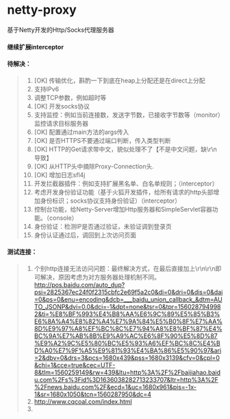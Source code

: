 # netty-proxy
基于Netty开发的Http/Socks代理服务器

#### 继续扩展interceptor

#### 待解决：
> 1. [OK] 传输优化，斟酌一下到底在heap上分配还是在direct上分配
> 2. 支持IPv6
> 3. 调整TCP参数，例如超时等
> 4. [OK] 开发socks协议
> 5. 支持监控：例如当前连接数，发送字节数，已接收字节数等（monitor）监控请求目标服务器
> 6. [OK] 配置通过main方法的args传入  
> 7. [OK] 是否HTTPS不要通过端口判断，传入类型判断
> 8. [OK] HTTP的Get请求带中文，貌似处理不了【不是中文问题，缺\r\n导致】
> 9. [OK] 从HTTP头中摘除Proxy-Connection头.  
> 10. [OK] 增加日志sfl4j
> 11. 开发拦截器插件：例如支持扩展黑名单、白名单规则；（interceptor）
> 12. 考虑开发身份验证功能（基于火狐开发插件，给所有请求的http头部增加身份标识；socks协议支持身份验证）（interceptor）
> 13. 控制台功能，给Netty-Server增加Http服务器和SimpleServlet容器功能。（console）
> 14. 身份验证：检测IP是否通过验证，未验证调到登录页
> 15. 身份认证通过后，调回到上次访问页面


#### 测试连接：
> 1. 个别http连接无法访问问题：最终解决方式，在最后直接加上\r\n\r\n即可解决，原因考虑为对方服务器处理机制不同。    
http://pos.baidu.com/auto_dup?psi=2825367ec24f0f2315cbfc2e69f5a2c0&di=0&dri=0&dis=0&dai=0&ps=0&enu=encoding&dcb=___baidu_union_callback_&dtm=AUTO_JSONP&dvi=0.0&dci=-1&dpt=none&tsr=0&tpr=1560287949982&ti=%E8%BF%993%E4%B8%AA%E6%9C%89%E5%85%B3%E6%8A%A4%E8%82%A4%E7%9A%84%E5%B0%8F%E7%AA%8D%E9%97%A8%EF%BC%8C%E7%94%A8%E8%BF%87%E4%BC%9A%E7%AB%8B%E9%A9%AC%E6%8F%90%E5%8D%87%E9%A2%9C%E5%80%BC%E5%93%A6%EF%BC%8C%E4%BD%A0%E7%9F%A5%E9%81%93%E4%BA%86%E5%90%97&ari=2&dbv=0&drs=3&pcs=1680x439&pss=1680x3139&cfv=0&cpl=0&chi=1&cce=true&cec=UTF-8&tlm=1560259149&rw=439&ltu=http%3A%2F%2Fbaijiahao.baidu.com%2Fs%3Fid%3D1636038282713233707&ltr=http%3A%2F%2Fnews.baidu.com%2F&ecd=1&uc=1680x961&pis=-1x-1&sr=1680x1050&tcn=1560287950&dc=4  
> 2. http://www.cqcoal.com/index.html
> 3. 
